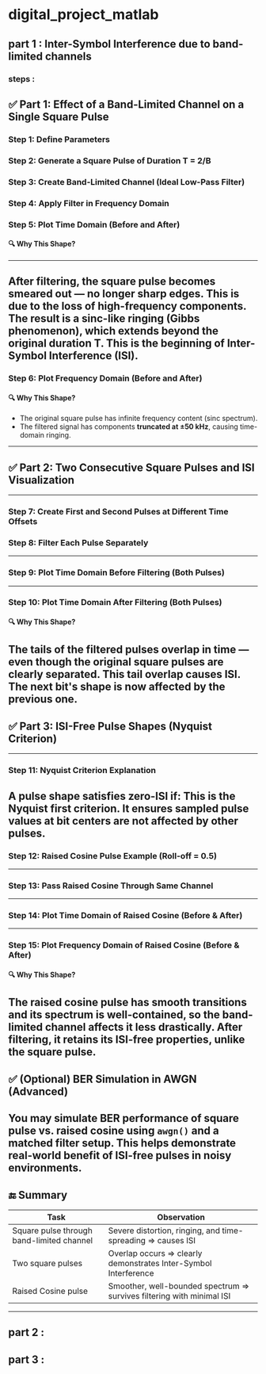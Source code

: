 # digital_project_matlab

## part 1 :  Inter-Symbol Interference due to band-limited channels

### steps : 

## ✅ **Part 1: Effect of a Band-Limited Channel on a Single Square Pulse**
### **Step 1: Define Parameters**
### **Step 2: Generate a Square Pulse of Duration T = 2/B**
### **Step 3: Create Band-Limited Channel (Ideal Low-Pass Filter)**
### **Step 4: Apply Filter in Frequency Domain**
### **Step 5: Plot Time Domain (Before and After)**
#### 🔍 **Why This Shape?**
---
After filtering, the square pulse becomes **smeared out** — no longer sharp edges. This is due to the loss of high-frequency components. The result is a **sinc-like ringing** (Gibbs phenomenon), which **extends beyond the original duration T**. This is the beginning of **Inter-Symbol Interference (ISI)**.
---
### **Step 6: Plot Frequency Domain (Before and After)**
#### 🔍 **Why This Shape?**
* The original square pulse has infinite frequency content (sinc spectrum).
* The filtered signal has components **truncated at ±50 kHz**, causing time-domain ringing.
---
## ✅ **Part 2: Two Consecutive Square Pulses and ISI Visualization**
---
### **Step 7: Create First and Second Pulses at Different Time Offsets**
### **Step 8: Filter Each Pulse Separately**
---
### **Step 9: Plot Time Domain Before Filtering (Both Pulses)**
---
### **Step 10: Plot Time Domain After Filtering (Both Pulses)**
#### 🔍 **Why This Shape?**
The tails of the filtered pulses **overlap** in time — even though the original square pulses are clearly separated. This tail overlap causes **ISI**. The next bit's shape is now affected by the previous one.
---
## ✅ **Part 3: ISI-Free Pulse Shapes (Nyquist Criterion)**
---
### **Step 11: Nyquist Criterion Explanation**
A pulse shape satisfies **zero-ISI** if:
This is the **Nyquist first criterion**. It ensures sampled pulse values at bit centers are not affected by other pulses.
---
### **Step 12: Raised Cosine Pulse Example (Roll-off = 0.5)**
---
### **Step 13: Pass Raised Cosine Through Same Channel**
---
### **Step 14: Plot Time Domain of Raised Cosine (Before & After)**
---
### **Step 15: Plot Frequency Domain of Raised Cosine (Before & After)**
#### 🔍 **Why This Shape?**
The raised cosine pulse has **smooth transitions** and its spectrum is well-contained, so the band-limited channel affects it **less drastically**. After filtering, it **retains its ISI-free properties**, unlike the square pulse.
---
## ✅ (Optional) BER Simulation in AWGN (Advanced)
You may simulate **BER performance** of square pulse vs. raised cosine using `awgn()` and a matched filter setup. This helps demonstrate real-world benefit of ISI-free pulses in noisy environments.
---
## 🔚 Summary
| Task                                      | Observation                                                           |
| ----------------------------------------- | --------------------------------------------------------------------- |
| Square pulse through band-limited channel | Severe distortion, ringing, and time-spreading ⇒ causes ISI           |
| Two square pulses                         | Overlap occurs ⇒ clearly demonstrates Inter-Symbol Interference       |
| Raised Cosine pulse                       | Smoother, well-bounded spectrum ⇒ survives filtering with minimal ISI |
---
## part 2 :

## part 3 :
